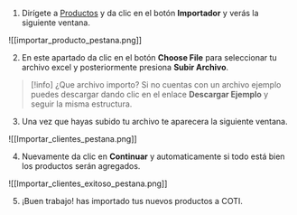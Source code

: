 
1. Dirígete a [Productos](https://app.coti.mx/productos/) y da clic en el botón **Importador** y verás la siguiente ventana.

![[importar_producto_pestana.png]]

2. En este apartado da clic en el botón **Choose File** para seleccionar tu archivo excel y posteriormente presiona **Subir Archivo**.


> [!info] ¿Que archivo importo?
> Si no cuentas con un archivo ejemplo puedes descargar dando clic en el enlace **Descargar Ejemplo** y seguir la misma estructura.


3. Una vez que hayas subido tu archivo te aparecera la siguiente ventana.

![[Importar_clientes_pestana.png]]

4. Nuevamente da clic en **Continuar** y automaticamente si todo está bien los productos serán agregados.

![[Importar_clientes_exitoso_pestana.png]]

5. ¡Buen trabajo! has importado tus nuevos productos a COTI.
